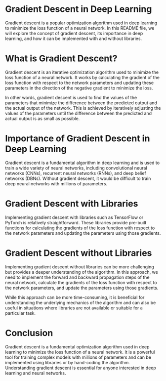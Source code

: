 # Gradient Descent in Deep Learning
Gradient descent is a popular optimization algorithm used in deep learning to minimize the loss function of a neural network. In this README file, we will explore the concept of gradient descent, its importance in deep learning, and how it can be implemented with and without libraries.

# What is Gradient Descent?
Gradient descent is an iterative optimization algorithm used to minimize the loss function of a neural network. It works by calculating the gradient of the loss function with respect to the network parameters and updating these parameters in the direction of the negative gradient to minimize the loss.

In other words, gradient descent is used to find the values of the parameters that minimize the difference between the predicted output and the actual output of the network. This is achieved by iteratively adjusting the values of the parameters until the difference between the predicted and actual output is as small as possible.

# Importance of Gradient Descent in Deep Learning
Gradient descent is a fundamental algorithm in deep learning and is used to train a wide variety of neural networks, including convolutional neural networks (CNNs), recurrent neural networks (RNNs), and deep belief networks (DBNs). Without gradient descent, it would be difficult to train deep neural networks with millions of parameters.

# Gradient Descent with Libraries
Implementing gradient descent with libraries such as TensorFlow or PyTorch is relatively straightforward. These libraries provide pre-built functions for calculating the gradients of the loss function with respect to the network parameters and updating the parameters using those gradients.

# Gradient Descent without Libraries
Implementing gradient descent without libraries can be more challenging but provides a deeper understanding of the algorithm. In this approach, we need to implement the forward and backward propagation steps of the neural network, calculate the gradients of the loss function with respect to the network parameters, and update the parameters using those gradients.

While this approach can be more time-consuming, it is beneficial for understanding the underlying mechanics of the algorithm and can also be useful in situations where libraries are not available or suitable for a particular task.

# Conclusion
Gradient descent is a fundamental optimization algorithm used in deep learning to minimize the loss function of a neural network. It is a powerful tool for training complex models with millions of parameters and can be implemented using libraries or by hand-coding the algorithm. Understanding gradient descent is essential for anyone interested in deep learning and neural networks.



